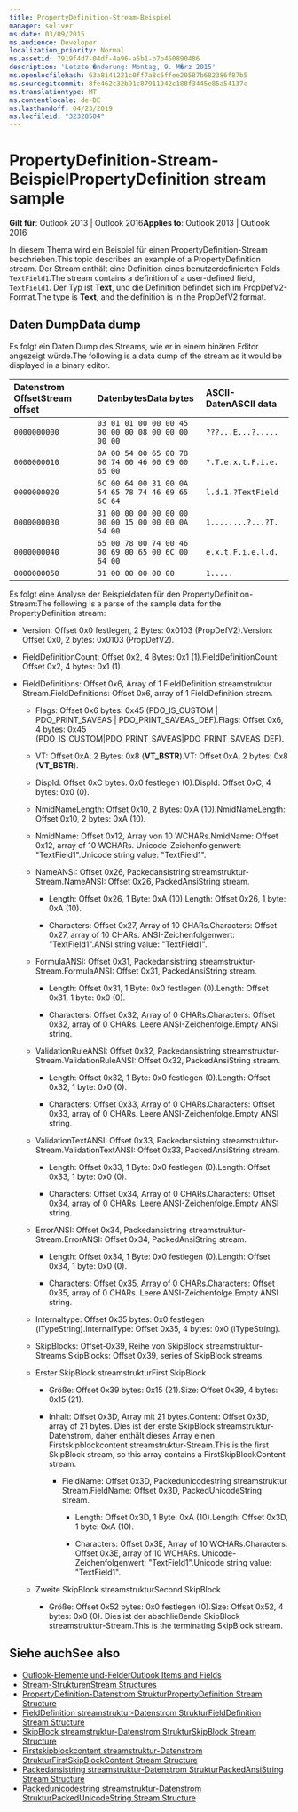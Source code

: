 ```yaml
---
title: PropertyDefinition-Stream-Beispiel
manager: soliver
ms.date: 03/09/2015
ms.audience: Developer
localization_priority: Normal
ms.assetid: 7919f4d7-04df-4a96-a5b1-b7b460890486
description: 'Letzte �nderung: Montag, 9. M�rz 2015'
ms.openlocfilehash: 63a8141221c0ff7a8c6ffee20587b682386f87b5
ms.sourcegitcommit: 8fe462c32b91c87911942c188f3445e85a54137c
ms.translationtype: MT
ms.contentlocale: de-DE
ms.lasthandoff: 04/23/2019
ms.locfileid: "32328504"
---
```

# <a name="propertydefinition-stream-sample"></a><span data-ttu-id="78cac-103">PropertyDefinition-Stream-Beispiel</span><span class="sxs-lookup"><span data-stu-id="78cac-103">PropertyDefinition stream sample</span></span>

<span data-ttu-id="78cac-104">**Gilt für**: Outlook 2013 | Outlook 2016</span><span class="sxs-lookup"><span data-stu-id="78cac-104">**Applies to**: Outlook 2013 | Outlook 2016</span></span> 
  
<span data-ttu-id="78cac-105">In diesem Thema wird ein Beispiel für einen PropertyDefinition-Stream beschrieben.</span><span class="sxs-lookup"><span data-stu-id="78cac-105">This topic describes an example of a PropertyDefinition stream.</span></span> <span data-ttu-id="78cac-106">Der Stream enthält eine Definition eines benutzerdefinierten Felds `TextField1`.</span><span class="sxs-lookup"><span data-stu-id="78cac-106">The stream contains a definition of a user-defined field,  `TextField1`.</span></span> <span data-ttu-id="78cac-107">Der Typ ist **Text**, und die Definition befindet sich im PropDefV2-Format.</span><span class="sxs-lookup"><span data-stu-id="78cac-107">The type is **Text**, and the definition is in the PropDefV2 format.</span></span>
  
## <a name="data-dump"></a><span data-ttu-id="78cac-108">Daten Dump</span><span class="sxs-lookup"><span data-stu-id="78cac-108">Data dump</span></span>

<span data-ttu-id="78cac-109">Es folgt ein Daten Dump des Streams, wie er in einem binären Editor angezeigt würde.</span><span class="sxs-lookup"><span data-stu-id="78cac-109">The following is a data dump of the stream as it would be displayed in a binary editor.</span></span>
  
|<span data-ttu-id="78cac-110">Datenstrom Offset</span><span class="sxs-lookup"><span data-stu-id="78cac-110">Stream offset</span></span>|<span data-ttu-id="78cac-111">Datenbytes</span><span class="sxs-lookup"><span data-stu-id="78cac-111">Data bytes</span></span>|<span data-ttu-id="78cac-112">ASCII-Daten</span><span class="sxs-lookup"><span data-stu-id="78cac-112">ASCII data</span></span>|
|:-----|:-----|:-----|
| `0000000000` <br/> | `03 01 01 00 00 00 45 00 00 00 08 00 00 00 00 00` <br/> | `???...E...?.....` <br/> |
| `0000000010` <br/> | `0A 00 54 00 65 00 78 00 74 00 46 00 69 00 65 00` <br/> | `?.T.e.x.t.F.i.e.` <br/> |
| `0000000020` <br/> | `6C 00 64 00 31 00 0A 54 65 78 74 46 69 65 6C 64` <br/> | `l.d.1.?TextField` <br/> |
| `0000000030` <br/> | `31 00 00 00 00 00 00 00 00 15 00 00 00 0A 54 00` <br/> | `1........?...?T.` <br/> |
| `0000000040` <br/> | `65 00 78 00 74 00 46 00 69 00 65 00 6C 00 64 00` <br/> | `e.x.t.F.i.e.l.d.` <br/> |
| `0000000050` <br/> | `31 00 00 00 00 00` <br/> | `1.....` <br/> |
   
<span data-ttu-id="78cac-113">Es folgt eine Analyse der Beispieldaten für den PropertyDefinition-Stream:</span><span class="sxs-lookup"><span data-stu-id="78cac-113">The following is a parse of the sample data for the PropertyDefinition stream:</span></span>
  
- <span data-ttu-id="78cac-114">Version: Offset 0x0 festlegen, 2 Bytes: 0x0103 (PropDefV2).</span><span class="sxs-lookup"><span data-stu-id="78cac-114">Version: Offset 0x0, 2 bytes: 0x0103 (PropDefV2).</span></span>
    
- <span data-ttu-id="78cac-115">FieldDefinitionCount: Offset 0x2, 4 Bytes: 0x1 (1).</span><span class="sxs-lookup"><span data-stu-id="78cac-115">FieldDefinitionCount: Offset 0x2, 4 bytes: 0x1 (1).</span></span>
    
- <span data-ttu-id="78cac-116">FieldDefinitions: Offset 0x6, Array of 1 FieldDefinition streamstruktur Stream.</span><span class="sxs-lookup"><span data-stu-id="78cac-116">FieldDefinitions: Offset 0x6, array of 1 FieldDefinition stream.</span></span>
    
  - <span data-ttu-id="78cac-117">Flags: Offset 0x6 bytes: 0x45 (PDO_IS_CUSTOM | PDO_PRINT_SAVEAS | PDO_PRINT_SAVEAS_DEF).</span><span class="sxs-lookup"><span data-stu-id="78cac-117">Flags: Offset 0x6, 4 bytes: 0x45 (PDO_IS_CUSTOM|PDO_PRINT_SAVEAS|PDO_PRINT_SAVEAS_DEF).</span></span>
    
  - <span data-ttu-id="78cac-118">VT: Offset 0xA, 2 Bytes: 0x8 (**VT_BSTR**).</span><span class="sxs-lookup"><span data-stu-id="78cac-118">VT: Offset 0xA, 2 bytes: 0x8 (**VT_BSTR**).</span></span>
    
  - <span data-ttu-id="78cac-119">DispId: Offset 0xC bytes: 0x0 festlegen (0).</span><span class="sxs-lookup"><span data-stu-id="78cac-119">DispId: Offset 0xC, 4 bytes: 0x0 (0).</span></span>
    
  - <span data-ttu-id="78cac-120">NmidNameLength: Offset 0x10, 2 Bytes: 0xA (10).</span><span class="sxs-lookup"><span data-stu-id="78cac-120">NmidNameLength: Offset 0x10, 2 bytes: 0xA (10).</span></span>
    
  - <span data-ttu-id="78cac-121">NmidName: Offset 0x12, Array von 10 WCHARs.</span><span class="sxs-lookup"><span data-stu-id="78cac-121">NmidName: Offset 0x12, array of 10 WCHARs.</span></span> <span data-ttu-id="78cac-122">Unicode-Zeichenfolgenwert: "TextField1".</span><span class="sxs-lookup"><span data-stu-id="78cac-122">Unicode string value: "TextField1".</span></span>
    
  - <span data-ttu-id="78cac-123">NameANSI: Offset 0x26, Packedansistring streamstruktur-Stream.</span><span class="sxs-lookup"><span data-stu-id="78cac-123">NameANSI: Offset 0x26, PackedAnsiString stream.</span></span>
    
    - <span data-ttu-id="78cac-124">Length: Offset 0x26, 1 Byte: 0xA (10).</span><span class="sxs-lookup"><span data-stu-id="78cac-124">Length: Offset 0x26, 1 byte: 0xA (10).</span></span>
      
    - <span data-ttu-id="78cac-125">Characters: Offset 0x27, Array of 10 CHARs.</span><span class="sxs-lookup"><span data-stu-id="78cac-125">Characters: Offset 0x27, array of 10 CHARs.</span></span> <span data-ttu-id="78cac-126">ANSI-Zeichenfolgenwert: "TextField1".</span><span class="sxs-lookup"><span data-stu-id="78cac-126">ANSI string value: "TextField1".</span></span>
    
  - <span data-ttu-id="78cac-127">FormulaANSI: Offset 0x31, Packedansistring streamstruktur-Stream.</span><span class="sxs-lookup"><span data-stu-id="78cac-127">FormulaANSI: Offset 0x31, PackedAnsiString stream.</span></span>
    
    - <span data-ttu-id="78cac-128">Length: Offset 0x31, 1 Byte: 0x0 festlegen (0).</span><span class="sxs-lookup"><span data-stu-id="78cac-128">Length: Offset 0x31, 1 byte: 0x0 (0).</span></span>
      
    - <span data-ttu-id="78cac-129">Characters: Offset 0x32, Array of 0 CHARs.</span><span class="sxs-lookup"><span data-stu-id="78cac-129">Characters: Offset 0x32, array of 0 CHARs.</span></span> <span data-ttu-id="78cac-130">Leere ANSI-Zeichenfolge.</span><span class="sxs-lookup"><span data-stu-id="78cac-130">Empty ANSI string.</span></span>
    
  - <span data-ttu-id="78cac-131">ValidationRuleANSI: Offset 0x32, Packedansistring streamstruktur-Stream.</span><span class="sxs-lookup"><span data-stu-id="78cac-131">ValidationRuleANSI: Offset 0x32, PackedAnsiString stream.</span></span>
    
    - <span data-ttu-id="78cac-132">Length: Offset 0x32, 1 Byte: 0x0 festlegen (0).</span><span class="sxs-lookup"><span data-stu-id="78cac-132">Length: Offset 0x32, 1 byte: 0x0 (0).</span></span>
      
    - <span data-ttu-id="78cac-133">Characters: Offset 0x33, Array of 0 CHARs.</span><span class="sxs-lookup"><span data-stu-id="78cac-133">Characters: Offset 0x33, array of 0 CHARs.</span></span> <span data-ttu-id="78cac-134">Leere ANSI-Zeichenfolge.</span><span class="sxs-lookup"><span data-stu-id="78cac-134">Empty ANSI string.</span></span>
    
  - <span data-ttu-id="78cac-135">ValidationTextANSI: Offset 0x33, Packedansistring streamstruktur-Stream.</span><span class="sxs-lookup"><span data-stu-id="78cac-135">ValidationTextANSI: Offset 0x33, PackedAnsiString stream.</span></span>
    
    - <span data-ttu-id="78cac-136">Length: Offset 0x33, 1 Byte: 0x0 festlegen (0).</span><span class="sxs-lookup"><span data-stu-id="78cac-136">Length: Offset 0x33, 1 byte: 0x0 (0).</span></span>
      
    - <span data-ttu-id="78cac-137">Characters: Offset 0x34, Array of 0 CHARs.</span><span class="sxs-lookup"><span data-stu-id="78cac-137">Characters: Offset 0x34, array of 0 CHARs.</span></span> <span data-ttu-id="78cac-138">Leere ANSI-Zeichenfolge.</span><span class="sxs-lookup"><span data-stu-id="78cac-138">Empty ANSI string.</span></span>
    
  - <span data-ttu-id="78cac-139">ErrorANSI: Offset 0x34, Packedansistring streamstruktur-Stream.</span><span class="sxs-lookup"><span data-stu-id="78cac-139">ErrorANSI: Offset 0x34, PackedAnsiString stream.</span></span>
    
    - <span data-ttu-id="78cac-140">Length: Offset 0x34, 1 Byte: 0x0 festlegen (0).</span><span class="sxs-lookup"><span data-stu-id="78cac-140">Length: Offset 0x34, 1 byte: 0x0 (0).</span></span>
      
    - <span data-ttu-id="78cac-141">Characters: Offset 0x35, Array of 0 CHARs.</span><span class="sxs-lookup"><span data-stu-id="78cac-141">Characters: Offset 0x35, array of 0 CHARs.</span></span> <span data-ttu-id="78cac-142">Leere ANSI-Zeichenfolge.</span><span class="sxs-lookup"><span data-stu-id="78cac-142">Empty ANSI string.</span></span>
    
  - <span data-ttu-id="78cac-143">Internaltype: Offset 0x35 bytes: 0x0 festlegen (iTypeString).</span><span class="sxs-lookup"><span data-stu-id="78cac-143">InternalType: Offset 0x35, 4 bytes: 0x0 (iTypeString).</span></span>
    
  - <span data-ttu-id="78cac-144">SkipBlocks: Offset-0x39, Reihe von SkipBlock streamstruktur-Streams.</span><span class="sxs-lookup"><span data-stu-id="78cac-144">SkipBlocks: Offset 0x39, series of SkipBlock streams.</span></span>
    
  - <span data-ttu-id="78cac-145">Erster SkipBlock streamstruktur</span><span class="sxs-lookup"><span data-stu-id="78cac-145">First SkipBlock</span></span>
    
    - <span data-ttu-id="78cac-146">Größe: Offset 0x39 bytes: 0x15 (21).</span><span class="sxs-lookup"><span data-stu-id="78cac-146">Size: Offset 0x39, 4 bytes: 0x15 (21).</span></span>
      
    - <span data-ttu-id="78cac-147">Inhalt: Offset 0x3D, Array mit 21 bytes.</span><span class="sxs-lookup"><span data-stu-id="78cac-147">Content: Offset 0x3D, array of 21 bytes.</span></span> <span data-ttu-id="78cac-148">Dies ist der erste SkipBlock streamstruktur-Datenstrom, daher enthält dieses Array einen Firstskipblockcontent streamstruktur-Stream.</span><span class="sxs-lookup"><span data-stu-id="78cac-148">This is the first SkipBlock stream, so this array contains a FirstSkipBlockContent stream.</span></span>
      
      - <span data-ttu-id="78cac-149">FieldName: Offset 0x3D, Packedunicodestring streamstruktur Stream.</span><span class="sxs-lookup"><span data-stu-id="78cac-149">FieldName: Offset 0x3D, PackedUnicodeString stream.</span></span>
        
        - <span data-ttu-id="78cac-150">Length: Offset 0x3D, 1 Byte: 0xA (10).</span><span class="sxs-lookup"><span data-stu-id="78cac-150">Length: Offset 0x3D, 1 byte: 0xA (10).</span></span>
          
        - <span data-ttu-id="78cac-151">Characters: Offset 0x3E, Array of 10 WCHARs.</span><span class="sxs-lookup"><span data-stu-id="78cac-151">Characters: Offset 0x3E, array of 10 WCHARs.</span></span> <span data-ttu-id="78cac-152">Unicode-Zeichenfolgenwert: "TextField1".</span><span class="sxs-lookup"><span data-stu-id="78cac-152">Unicode string value: "TextField1".</span></span>
    
  - <span data-ttu-id="78cac-153">Zweite SkipBlock streamstruktur</span><span class="sxs-lookup"><span data-stu-id="78cac-153">Second SkipBlock</span></span>
    
    - <span data-ttu-id="78cac-154">Größe: Offset 0x52 bytes: 0x0 festlegen (0).</span><span class="sxs-lookup"><span data-stu-id="78cac-154">Size: Offset 0x52, 4 bytes: 0x0 (0).</span></span> <span data-ttu-id="78cac-155">Dies ist der abschließende SkipBlock streamstruktur-Stream.</span><span class="sxs-lookup"><span data-stu-id="78cac-155">This is the terminating SkipBlock stream.</span></span>
    
## <a name="see-also"></a><span data-ttu-id="78cac-156">Siehe auch</span><span class="sxs-lookup"><span data-stu-id="78cac-156">See also</span></span>

- [<span data-ttu-id="78cac-157">Outlook-Elemente und-Felder</span><span class="sxs-lookup"><span data-stu-id="78cac-157">Outlook Items and Fields</span></span>](outlook-items-and-fields.md)
- [<span data-ttu-id="78cac-158">Stream-Strukturen</span><span class="sxs-lookup"><span data-stu-id="78cac-158">Stream Structures</span></span>](stream-structures.md)
- [<span data-ttu-id="78cac-159">PropertyDefinition-Datenstrom Struktur</span><span class="sxs-lookup"><span data-stu-id="78cac-159">PropertyDefinition Stream Structure</span></span>](propertydefinition-stream-structure.md)
- [<span data-ttu-id="78cac-160">FieldDefinition streamstruktur-Datenstrom Struktur</span><span class="sxs-lookup"><span data-stu-id="78cac-160">FieldDefinition Stream Structure</span></span>](fielddefinition-stream-structure.md)
- [<span data-ttu-id="78cac-161">SkipBlock streamstruktur-Datenstrom Struktur</span><span class="sxs-lookup"><span data-stu-id="78cac-161">SkipBlock Stream Structure</span></span>](skipblock-stream-structure.md)
- [<span data-ttu-id="78cac-162">Firstskipblockcontent streamstruktur-Datenstrom Struktur</span><span class="sxs-lookup"><span data-stu-id="78cac-162">FirstSkipBlockContent Stream Structure</span></span>](firstskipblockcontent-stream-structure.md)
- [<span data-ttu-id="78cac-163">Packedansistring streamstruktur-Datenstrom Struktur</span><span class="sxs-lookup"><span data-stu-id="78cac-163">PackedAnsiString Stream Structure</span></span>](packedansistring-stream-structure.md)
- [<span data-ttu-id="78cac-164">Packedunicodestring streamstruktur-Datenstrom Struktur</span><span class="sxs-lookup"><span data-stu-id="78cac-164">PackedUnicodeString Stream Structure</span></span>](packedunicodestring-stream-structure.md)

